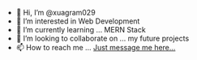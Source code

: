 
- 👋 Hi, I’m @xuagram029
- 👀 I’m interested in Web Development
- 🌱 I’m currently learning ... MERN Stack
- 💞️ I’m looking to collaborate on ... my future projects
- 📫 How to reach me ... [Just message me here...](https://www.facebook.com/Xuagram029/)

<!---
xuagram029/xuagram029 is a ✨ special ✨ repository because its `README.md` (this file) appears on your GitHub profile.
You can click the Preview link to take a look at your changes.
--->

